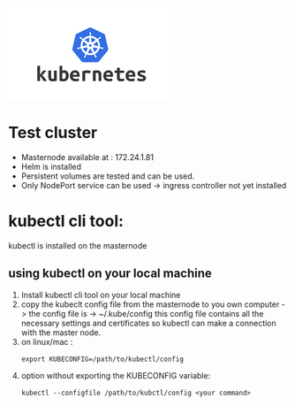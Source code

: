 ![kubernetes](../images/kubernetes.png)
# Test cluster
- Masternode available at : 172.24.1.81
- Helm is installed
- Persistent volumes are tested and can be used.
- Only NodePort service can be used -> ingress controller not yet installed

# kubectl cli tool:
kubectl is installed on the masternode
## using kubectl on your local machine
1. Install kubectl cli tool on your local machine
2. copy the kubeclt config file from the masternode to you own computer
     -> the config file is ->  ~/.kube/config
        this config file contains all the necessary settings and certificates so kubectl can make a connection with the master node.
4. on linux/mac :
   ```
   export KUBECONFIG=/path/to/kubectl/config
   ```
5. option without exporting the KUBECONFIG variable:
   ```
   kubectl --configfile /path/to/kubctl/config <your command>
   ```
